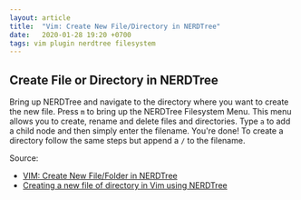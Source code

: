 ```yaml
---
layout: article
title:  "Vim: Create New File/Directory in NERDTree"
date:   2020-01-28 19:20 +0700
tags: vim plugin nerdtree filesystem
---
```


## Create File or Directory in NERDTree

Bring up NERDTree and navigate to the directory where you want to create the new file. Press `m` to bring up the NERDTree Filesystem Menu. This menu allows you to create, rename and delete files and directories. Type `a` to add a child node and then simply enter the filename. You're done! To create a directory follow the same steps but append a `/` to the filename.

Source:
- [VIM: Create New File/Folder in NERDTree](https://adiyatmubarak.wordpress.com/2016/04/16/vim-create-new-filefolder-in-nerdtree/)
- [Creating a new file of directory in Vim using NERDTree](https://sookocheff.com/post/vim/creating-a-new-file-or-directoryin-vim-using-nerdtree/)

